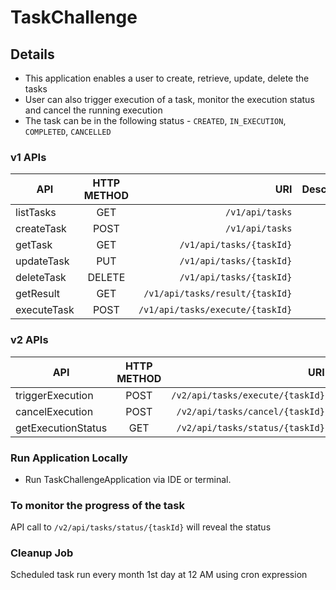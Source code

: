 # TaskChallenge

## Details

- This application enables a user to create, retrieve, update, delete the tasks
- User can also trigger execution of a task,  monitor the execution status and cancel the running execution
- The task can be in the following status - `CREATED`, `IN_EXECUTION`, `COMPLETED`, `CANCELLED`


### v1 APIs

| API       | HTTP METHOD |                                   URI | Description |
|-----------|:-----------:|--------------------------------------:|-----------:|
| listTasks  |     GET     |                       `/v1/api/tasks` | |
| createTask  |    POST     |                       `/v1/api/tasks` | |
| getTask  |     GET     |              `/v1/api/tasks/{taskId}` | |
| updateTask  |     PUT     |              `/v1/api/tasks/{taskId}` | |
| deleteTask  |   DELETE    |              `/v1/api/tasks/{taskId}` | |
| getResult  |   GET    |       `/v1/api/tasks/result/{taskId}` | |
| executeTask  |   POST    |       `/v1/api/tasks/execute/{taskId}` | |

### v2 APIs

| API       | HTTP METHOD |                                   URI | Description |
|-----------|:-----------:|--------------------------------------:|-----------:|
| triggerExecution  |    POST     |                       `/v2/api/tasks/execute/{taskId}` | |
| cancelExecution  |    POST     |                       `/v2/api/tasks/cancel/{taskId}` | |
| getExecutionStatus  |      GET      |                       `/v2/api/tasks/status/{taskId}` | |


### Run Application Locally
- Run TaskChallengeApplication via IDE or terminal.

### To monitor the progress of the task
API call to `/v2/api/tasks/status/{taskId}` will reveal the status

### Cleanup Job
Scheduled task run every month 1st day at 12 AM using cron expression
